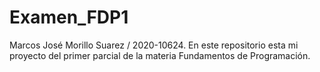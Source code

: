 # Examen_FDP1
Marcos José Morillo Suarez / 2020-10624. En este repositorio esta mi proyecto del primer parcial de la materia Fundamentos de Programación.
